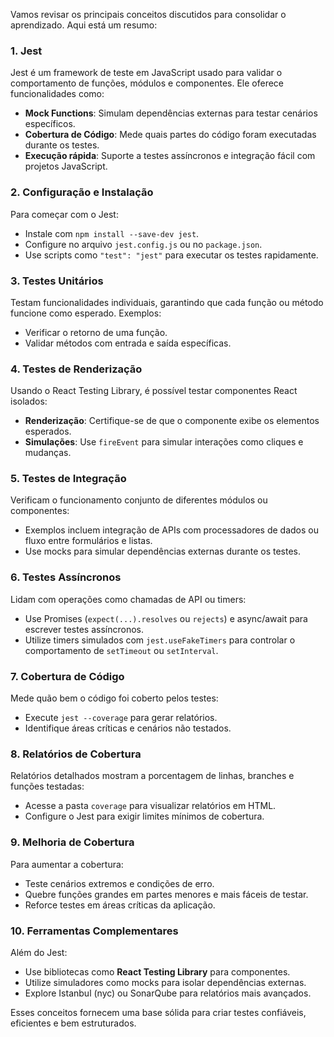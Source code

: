 Vamos revisar os principais conceitos discutidos para consolidar o aprendizado. Aqui está um resumo:

### **1. Jest**

Jest é um framework de teste em JavaScript usado para validar o comportamento de funções, módulos e componentes. Ele oferece funcionalidades como:

- **Mock Functions**: Simulam dependências externas para testar cenários específicos.
- **Cobertura de Código**: Mede quais partes do código foram executadas durante os testes.
- **Execução rápida**: Suporte a testes assíncronos e integração fácil com projetos JavaScript.

### **2. Configuração e Instalação**

Para começar com o Jest:
- Instale com `npm install --save-dev jest`.
- Configure no arquivo `jest.config.js` ou no `package.json`.
- Use scripts como `"test": "jest"` para executar os testes rapidamente.

### **3. Testes Unitários**

Testam funcionalidades individuais, garantindo que cada função ou método funcione como esperado. Exemplos:
- Verificar o retorno de uma função.
- Validar métodos com entrada e saída específicas.

### **4. Testes de Renderização**

Usando o React Testing Library, é possível testar componentes React isolados:
- **Renderização**: Certifique-se de que o componente exibe os elementos esperados.
- **Simulações**: Use `fireEvent` para simular interações como cliques e mudanças.

### **5. Testes de Integração**

Verificam o funcionamento conjunto de diferentes módulos ou componentes:
- Exemplos incluem integração de APIs com processadores de dados ou fluxo entre formulários e listas.
- Use mocks para simular dependências externas durante os testes.

### **6. Testes Assíncronos**

Lidam com operações como chamadas de API ou timers:
- Use Promises (`expect(...).resolves` ou `rejects`) e async/await para escrever testes assíncronos.
- Utilize timers simulados com `jest.useFakeTimers` para controlar o comportamento de `setTimeout` ou `setInterval`.

### **7. Cobertura de Código**

Mede quão bem o código foi coberto pelos testes:
- Execute `jest --coverage` para gerar relatórios.
- Identifique áreas críticas e cenários não testados.

### **8. Relatórios de Cobertura**

Relatórios detalhados mostram a porcentagem de linhas, branches e funções testadas:
- Acesse a pasta `coverage` para visualizar relatórios em HTML.
- Configure o Jest para exigir limites mínimos de cobertura.

### **9. Melhoria de Cobertura**

Para aumentar a cobertura:
- Teste cenários extremos e condições de erro.
- Quebre funções grandes em partes menores e mais fáceis de testar.
- Reforce testes em áreas críticas da aplicação.

### **10. Ferramentas Complementares**

Além do Jest:
- Use bibliotecas como **React Testing Library** para componentes.
- Utilize simuladores como mocks para isolar dependências externas.
- Explore Istanbul (nyc) ou SonarQube para relatórios mais avançados.

Esses conceitos fornecem uma base sólida para criar testes confiáveis, eficientes e bem estruturados.

